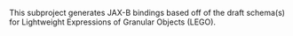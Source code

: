 This subproject generates JAX-B bindings based off of the draft schema(s) for
Lightweight Expressions of Granular Objects (LEGO).
